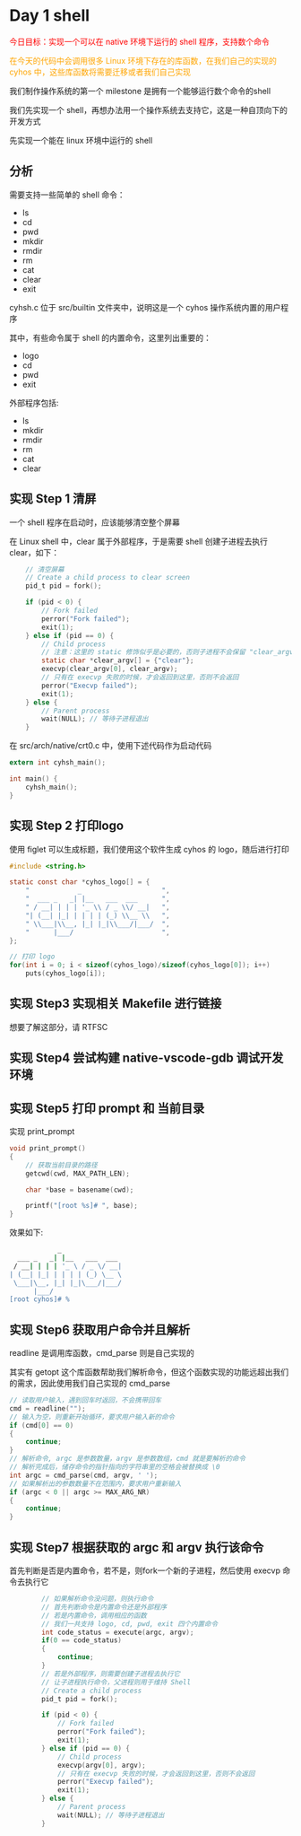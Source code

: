 # Day 1 shell

<font color="red">今日目标：实现一个可以在 native 环境下运行的 shell 程序，支持数个命令</font>

<font color="orange">在今天的代码中会调用很多 Linux 环境下存在的库函数，在我们自己的实现的 cyhos 中，这些库函数将需要迁移或者我们自己实现</font>

我们制作操作系统的第一个 milestone 是拥有一个能够运行数个命令的shell

我们先实现一个 shell，再想办法用一个操作系统去支持它，这是一种自顶向下的开发方式

先实现一个能在 linux 环境中运行的 shell

## 分析

需要支持一些简单的 shell 命令：

- ls
- cd
- pwd
- mkdir
- rmdir
- rm
- cat
- clear
- exit

cyhsh.c 位于 src/builtin 文件夹中，说明这是一个 cyhos 操作系统内置的用户程序

其中，有些命令属于 shell 的内置命令，这里列出重要的：

- logo
- cd
- pwd
- exit

外部程序包括:

- ls
- mkdir
- rmdir
- rm
- cat
- clear

## 实现 Step 1 清屏

一个 shell 程序在启动时，应该能够清空整个屏幕

在 Linux shell 中，clear 属于外部程序，于是需要 shell 创建子进程去执行 clear，如下：

```c
    // 清空屏幕
    // Create a child process to clear screen
    pid_t pid = fork();

    if (pid < 0) {
        // Fork failed
        perror("Fork failed");
        exit(1);
    } else if (pid == 0) {
        // Child process
        // 注意：这里的 static 修饰似乎是必要的，否则子进程不会保留 "clear_argv" 所占的内存，这会导致子进程无法正确执行 clear 程序
        static char *clear_argv[] = {"clear"};
        execvp(clear_argv[0], clear_argv);
        // 只有在 execvp 失败的时候，才会返回到这里，否则不会返回
        perror("Execvp failed");
        exit(1);
    } else {
        // Parent process
        wait(NULL); // 等待子进程退出
    }
```

在 src/arch/native/crt0.c 中，使用下述代码作为启动代码

```c
extern int cyhsh_main();

int main() {
    cyhsh_main();
}
```

## 实现 Step 2 打印logo

使用 figlet 可以生成标题，我们使用这个软件生成 cyhos 的 logo，随后进行打印

```c
#include <string.h>

static const char *cyhos_logo[] = {
    "            _                    ",
    "  ___ _   _| |__   ___  ___      ",
    " / __| | | | '_ \\ / _ \\/ __|   ",
    "| (__| |_| | | | | (_) \\__ \\   ",
    " \\___|\\__, |_| |_|\\___/|___/  ",
    "      |___/                      ",
};

// 打印 logo
for(int i = 0; i < sizeof(cyhos_logo)/sizeof(cyhos_logo[0]); i++)
    puts(cyhos_logo[i]);
```

## 实现 Step3 实现相关 Makefile 进行链接

想要了解这部分，请 RTFSC


## 实现 Step4 尝试构建 native-vscode-gdb 调试开发环境




## 实现 Step5 打印 prompt 和 当前目录

实现 print_prompt
```c
void print_prompt()
{
    // 获取当前目录的路径
    getcwd(cwd, MAX_PATH_LEN);

    char *base = basename(cwd); 

    printf("[root %s]# ", base);
}
```

效果如下:

```bash
            _                    
  ___ _   _| |__   ___  ___      
 / __| | | | '_ \ / _ \/ __|   
| (__| |_| | | | | (_) \__ \   
 \___|\__, |_| |_|\___/|___/  
      |___/                      
[root cyhos]# %  
```

## 实现 Step6 获取用户命令并且解析

readline 是调用库函数，cmd_parse 则是自己实现的

其实有 getopt 这个库函数帮助我们解析命令，但这个函数实现的功能远超出我们的需求，因此使用我们自己实现的 cmd_parse

```c
// 读取用户输入，遇到回车时返回，不会携带回车
cmd = readline("");
// 输入为空，则重新开始循环，要求用户输入新的命令
if (cmd[0] == 0)
{
    continue;
}
// 解析命令, argc 是参数数量，argv 是参数数组，cmd 就是要解析的命令
// 解析完成后，储存命令的指针指向的字符串里的空格会被替换成 \0
int argc = cmd_parse(cmd, argv, ' ');
// 如果解析出的参数数量不在范围内，要求用户重新输入
if (argc < 0 || argc >= MAX_ARG_NR)
{
    continue;
}
```

## 实现 Step7 根据获取的 argc 和 argv 执行该命令

首先判断是否是内置命令，若不是，则fork一个新的子进程，然后使用 execvp 命令去执行它

```c
        // 如果解析命令没问题，则执行命令
        // 首先判断命令是内置命令还是外部程序
        // 若是内置命令，调用相应的函数
        // 我们一共支持 logo, cd, pwd, exit 四个内置命令
        int code_status = execute(argc, argv);
        if(0 == code_status)
        {
            continue;
        }
        // 若是外部程序，则需要创建子进程去执行它
        // 让子进程执行命令，父进程则用于维持 Shell
        // Create a child process
        pid_t pid = fork();

        if (pid < 0) {
            // Fork failed
            perror("Fork failed");
            exit(1);
        } else if (pid == 0) {
            // Child process
            execvp(argv[0], argv);
            // 只有在 execvp 失败的时候，才会返回到这里，否则不会返回
            perror("Execvp failed");
            exit(1);
        } else {
            // Parent process
            wait(NULL); // 等待子进程退出
        }
```





















